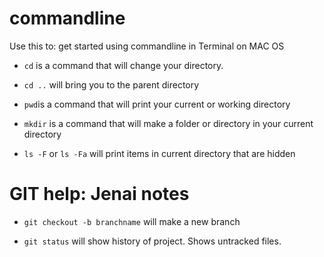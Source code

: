 # commandline

Use this to: get started using commandline in Terminal on MAC OS


* `cd` is a command that will change your directory.
* `cd ..` will bring you to the parent directory


* `pwd`is a command that will print your current or working directory

* `mkdir` is a command that will make a folder or directory in your current directory

* `ls -F` or  `ls -Fa` will print items in current directory that are hidden


# GIT help: Jenai notes

* `git checkout -b branchname` will make a new branch

* `git status` will show history of project. Shows untracked files.
